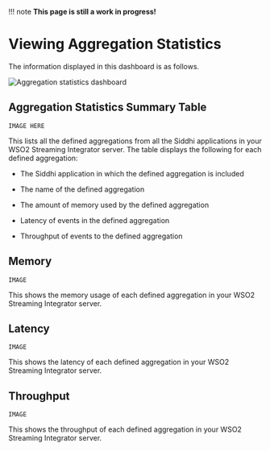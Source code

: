 !!! note
    **This page is still a work in progress!**
    
# Viewing Aggregation Statistics

The information displayed in this dashboard is as follows.

![Aggregation statistics dashboard]({{base_path}}/assets/img/streaming/streaming-integrator-grafana-dashboard/aggregation_statistics_dashboard.jpg)

## Aggregation Statistics Summary Table

```IMAGE HERE```

This lists all the defined aggregations from all the Siddhi applications in your WSO2 Streaming Integrator server. The table displays the following for each defined aggregation:

- The Siddhi application in which the defined aggregation is included

- The name of the defined aggregation

- The amount of memory used by the defined aggregation

- Latency of events in the defined aggregation

- Throughput of events to the defined aggregation
   
## Memory

```IMAGE```

This shows the memory usage of each defined aggregation in your WSO2 Streaming Integrator server.

## Latency

```IMAGE```

This shows the latency of each defined aggregation in your WSO2 Streaming Integrator server.

## Throughput

```IMAGE```

This shows the throughput of each defined aggregation in your WSO2 Streaming Integrator server.

